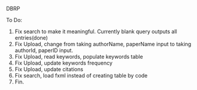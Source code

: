 DBRP<br />

To Do: <br />
1. Fix search to make it meaningful. Currently blank query outputs all entries(done) <br />
2. Fix Upload, change from taking authorName, paperName input to taking authorId, paperID input.<br />
3. Fix Upload, read keywords, populate keywords table<br />
4. Fix Upload, update keywords frequency<br />
5. Fix Upload, update citations<br />
6. Fix search, load fxml instead of creating table by code<br />
7. Fin.<br />
